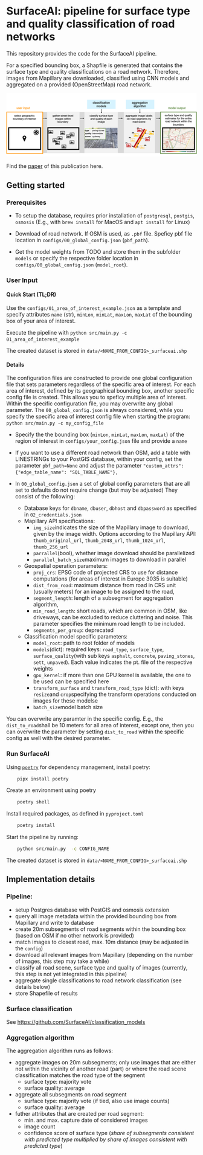# SurfaceAI: pipeline for surface type and quality classification of road networks

This repository provides the code for the SurfaceAI pipeline.

For a specified bounding box, a Shapfile is generated that contains the surface type and quality classifications on a road network. Therefore, images from Mapillary are downloaded, classified using CNN models and aggregated on a provided (OpenStreetMap) road network.


![Schematic illustration of model pipeline](img/model_pipeline.png)


Find the [paper](https://arxiv.org/abs/2409.18922) of this publication here.

## Getting started

### Prerequisites

- To setup the database, requires prior installation of `postgresql`, `postgis`, `osmosis` (E.g., with `brew install` for MacOS and `apt install` for Linux)

- Download of road network. If OSM is used, as `.pbf` file. Speficy pbf file location in `configs/00_global_config.json` (`pbf_path`).
- Get the model weights from TODO and store them in the subfolder `models` or specify the respective folder location in `configs/00_global_config.json` (`model_root`).

### User Input

#### Quick Start (TL;DR)

Use the `configs/01_area_of_interest_example.json` as a template and specify attributes `name` (str), `minLon`, `minLat`, `maxLon`, `maxLat` of the bounding box of your area of interest.

Execute the pipeline with `python src/main.py -c 01_area_of_interest_example` 

The created dataset is stored in `data/<NAME_FROM_CONFIG>_surfaceai.shp`

#### Details

The configuration files are constructed to provide one global configuration file that sets parameters regardless of the specific area of interest. For each area of interest, defined by its geographical bounding box, another specific config file is created. This allows you to speficy multiple area of interest. Within the specific configuration file, you may overwrite any global parameter. The `00_global_config.json` is always considered, while you specify the specific area of interest config file when starting the program: `python src/main.py -c my_config_file` 


- Specify the the bounding box (`minLon`, `minLat`, `maxLon`, `maxLat`) of the region of interest in `configs/your_config.json` file and provide a `name`
- If you want to use a different road network than OSM, add a table with LINESTRINGs to your PostGIS database, within your config, set the parameter `pbf_path=None` and adjust the parameter `"custom_attrs":{"edge_table_name": "SQL_TABLE_NAME"},`

- In `00_global_config.json` a set of global config parameters that are all set to defaults do not require change (but may be adjusted)
They consist of the following: 
    - Database keys for `dbname`, `dbuser`, `dbhost` and `dbpassword` as specified in `02_credentials.json`
    - Mapillary API specifications: 
        - `img_size`indicates the size of the Mapillary image to download, given by the image width. Options according to the Mapillary API: `thumb_original_url`, `thumb_2048_url`, `thumb_1024_url`, `thumb_256_url`
        - `parrallel`(bool), whether image download should be parallelized
        - `parallel_batch_size`maximum images to download in parallel
    - Geospatial operation parameters:    
        - `proj_crs`: EPSG code of projected CRS to use for distance computations (for areas of interest in Europe 3035 is suitable)
        - `dist_from_road`: maximum distance from road in CRS unit (usually meters) for an image to be assigned to the road,
        - `segment_length`: length of a subsegment for aggregation algorithm,
        - `min_road_length`: short roads, which are common in OSM, like driveways, can be excluded to reduce cluttering and noise. This parameter specifies the minimum road length to be included.
        - `segments_per_group`: deprecated
    - Classification model specific parameters:
        - `model_root`: path to root folder of models
        - `models`(dict): required keys: `road_type`, `surface_type`, `surface_quality`(with sub keys `asphalt`, `concrete`, `paving_stones`, `sett`, `unpaved`). Each value indicates the pt. file of the respective weights 
        - `gpu_kernel`: if more than one GPU kernel is available, the one to be used can be specified here
        - `transform_surface` and `transform_road_type` (dict): with keys `resize`and `crop`specifying the transform operations conducted on images for these modelse
        - `batch_size`model batch size

You can overwrite any paramter in the specific config. E.g., the `dist_to_road`shall be 10 meters for all area of interest, except one, then you can overwrite the parameter by setting `dist_to_road` within the specific config as well with the desired parameter.

### Run SurfaceAI

Using [`poetry`](https://python-poetry.org/) for dependency management, install poetry: 

```bash 
    pipx install poetry
```

Create an environment using poetry

```bash 
    poetry shell
```

Install required packages, as defined in `pyproject.toml`

```bash 
    poetry install
```



Start the pipeline by running:

```bash
    python src/main.py  -c CONFIG_NAME
```

The created dataset is stored in `data/<NAME_FROM_CONFIG>_surfaceai.shp`

## Implementation details

### Pipeline:


- setup Postgres database with PostGIS and osmosis extension
- query all image metadata within the provided bounding box from Mapillary and write to database
- create 20m subsegments of road segments within the bounding box (based on OSM if no other network is provided)
- match images to closest road, max. 10m distance (may be adjusted in the `config`)
- download all relevant images from Mapillary (depending on the number of images, this step may take a while)
- classify all road scene, surface type and quality of images (currently, this step is not yet integrated in this pipeline)
- aggregate single classifications to road network classification (see details below)
- store Shapefile of results

### Surface classification 

See https://github.com/SurfaceAI/classification_models

### Aggregation algorithm 

The aggregation algorithm runs as follows:

- aggregate images on 20m subsegments; only use images that are either not within the vicinity of another road (part) or where the road scene classification matches the road type of the segment
    - surface type: majority vote
    - surface quality: average
- aggregate all subsegments on road segment
    - surface type: majority vote (if tied, also use image counts)
    - surface quality: average
- futher attributes that are created per road segment:
    - min. and max. capture date of considered images
    - image count
    - confidence score of surface type (*share of subsegments consistent with predicted type multiplied by share of images consistent with predicted type*)







